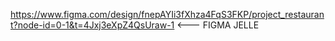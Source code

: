 https://www.figma.com/design/fnepAYIi3fXhza4FqS3FKP/project_restaurant?node-id=0-1&t=4Jxj3eXpZ4QsUraw-1 <--- FIGMA JELLE
